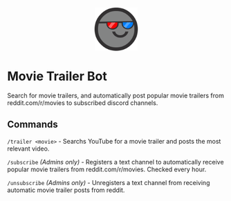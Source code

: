 <p align="center">
  <img src="./avatar.png" width="100" title="hover text" alt="movie trailer bot avatar">
</p>

# Movie Trailer Bot
Search for movie trailers, and automatically post popular movie trailers from reddit.com/r/movies to subscribed discord channels.

## Commands
`/trailer <movie>` - Searchs YouTube for a movie trailer and posts the most relevant video.

`/subscribe` _(Admins only)_ - Registers a text channel to automatically receive popular movie trailers from reddit.com/r/movies. Checked every hour.

`/unsubscribe` _(Admins only)_ - Unregisters a text channel from receiving automatic movie trailer posts from reddit.
